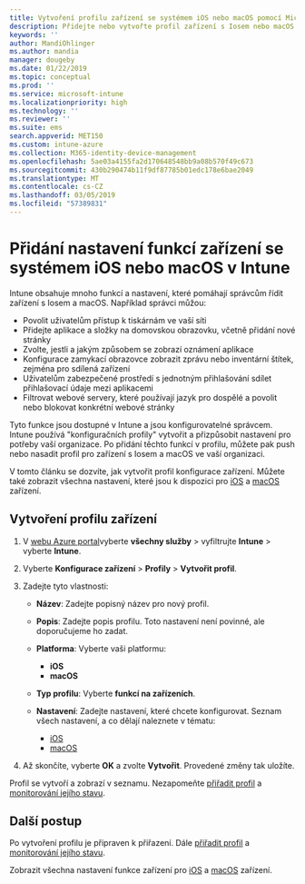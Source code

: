 ```yaml
---
title: Vytvoření profilu zařízení se systémem iOS nebo macOS pomocí Microsoft Intune – Azure | Microsoft Docs
description: Přidejte nebo vytvořte profil zařízení s Iosem nebo macOS a pak nakonfigurujte nastavení pro AirPrint, rozložení domovské obrazovky, oznámení aplikací, sdílené zařízení, jednotné přihlašování a nastavení filtru webového obsahu v Microsoft Intune.
keywords: ''
author: MandiOhlinger
ms.author: mandia
manager: dougeby
ms.date: 01/22/2019
ms.topic: conceptual
ms.prod: ''
ms.service: microsoft-intune
ms.localizationpriority: high
ms.technology: ''
ms.reviewer: ''
ms.suite: ems
search.appverid: MET150
ms.custom: intune-azure
ms.collection: M365-identity-device-management
ms.openlocfilehash: 5ae03a4155fa2d170648548bb9a08b570f49c673
ms.sourcegitcommit: 430b290474b11f9df87785b01edc178e6bae2049
ms.translationtype: MT
ms.contentlocale: cs-CZ
ms.lasthandoff: 03/05/2019
ms.locfileid: "57389831"
---
```

# <a name="add-ios-or-macos-device-feature-settings-in-intune"></a>Přidání nastavení funkcí zařízení se systémem iOS nebo macOS v Intune

Intune obsahuje mnoho funkcí a nastavení, které pomáhají správcům řídit zařízení s Iosem a macOS. Například správci můžou:

- Povolit uživatelům přístup k tiskárnám ve vaší síti
- Přidejte aplikace a složky na domovskou obrazovku, včetně přidání nové stránky
- Zvolte, jestli a jakým způsobem se zobrazí oznámení aplikace
- Konfigurace zamykací obrazovce zobrazit zprávu nebo inventární štítek, zejména pro sdílená zařízení
- Uživatelům zabezpečené prostředí s jednotným přihlašování sdílet přihlašovací údaje mezi aplikacemi
- Filtrovat webové servery, které používají jazyk pro dospělé a povolit nebo blokovat konkrétní webové stránky

Tyto funkce jsou dostupné v Intune a jsou konfigurovatelné správcem. Intune používá "konfiguračních profily" vytvořit a přizpůsobit nastavení pro potřeby vaší organizace. Po přidání těchto funkcí v profilu, můžete pak push nebo nasadit profil pro zařízení s Iosem a macOS ve vaší organizaci.

V tomto článku se dozvíte, jak vytvořit profil konfigurace zařízení. Můžete také zobrazit všechna nastavení, které jsou k dispozici pro [iOS](ios-device-features-settings.md) a [macOS](macos-device-features-settings.md) zařízení.

## <a name="create-a-device-profile"></a>Vytvoření profilu zařízení

1. V [webu Azure portal](https://portal.azure.com)vyberte **všechny služby** > vyfiltrujte **Intune** > vyberte **Intune**.
2. Vyberte **Konfigurace zařízení** > **Profily** > **Vytvořit profil**.
3. Zadejte tyto vlastnosti:

    - **Název**: Zadejte popisný název pro nový profil.
    - **Popis**: Zadejte popis profilu. Toto nastavení není povinné, ale doporučujeme ho zadat.
    - **Platforma**: Vyberte vaši platformu:
        - **iOS**
        - **macOS**
    - **Typ profilu**: Vyberte **funkcí na zařízeních**.
    - **Nastavení**: Zadejte nastavení, které chcete konfigurovat. Seznam všech nastavení, a co dělají naleznete v tématu:

        - [iOS](ios-device-features-settings.md)
        - [macOS](macos-device-features-settings.md)

4. Až skončíte, vyberte **OK** a zvolte **Vytvořit**. Provedené změny tak uložíte.

Profil se vytvoří a zobrazí v seznamu. Nezapomeňte [přiřadit profil](device-profile-assign.md) a [monitorování jejího stavu](device-profile-monitor.md).

## <a name="next-steps"></a>Další postup

Po vytvoření profilu je připraven k přiřazení. Dále [přiřadit profil](device-profile-assign.md) a [monitorování jejího stavu](device-profile-monitor.md).

Zobrazit všechna nastavení funkce zařízení pro [iOS](ios-device-features-settings.md) a [macOS](macos-device-features-settings.md) zařízení.
